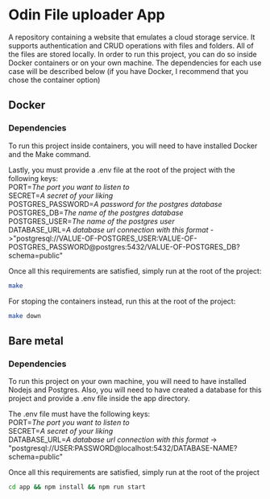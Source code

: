 # Odin File uploader App

A repository containing a website that emulates a cloud storage service. It supports authentication and CRUD operations with files and folders. All of the files are stored locally. In order to run this project, you can do so inside Docker containers or on your own machine. The dependencies for each use case
will be described below (if you have Docker, I recommend that you chose the container option)

## Docker

### Dependencies
To run this project inside containers, you will need to have installed Docker and the Make command.

Lastly, you must provide a .env file at the root of the project with the following keys:\
PORT=*The port you want to listen to*\
SECRET=*A secret of your liking*\
POSTGRES_PASSWORD=*A password for the postgres database*\
POSTGRES_DB=*The name of the postgres database*\
POSTGRES_USER=*The name of the postgres user*\
DATABASE_URL=*A database url connection with this format* ->"postgresql://VALUE-OF-POSTGRES_USER:VALUE-OF-POSTGRES_PASSWORD@postgres:5432/VALUE-OF-POSTGRES_DB?schema=public"

Once all this requirements are satisfied, simply run at the root of the project:

```bash
make
```

For stoping the containers instead, run this at the root of the project:
```bash
make down
```

## Bare metal

### Dependencies
To run this project on your own machine, you will need to have installed Nodejs and Postgres. Also, you will need to have created a database for this project and provide a .env file inside the app directory.

The .env file must have the following keys:\
PORT=*The port you want to listen to*\
SECRET=*A secret of your liking*\
DATABASE_URL=*A database url connection with this format* -> "postgresql://USER:PASSWORD@localhost:5432/DATABASE-NAME?schema=public"


Once all this requirements are satisfied, simply run at the root of the project

```bash
cd app && npm install && npm run start
```
